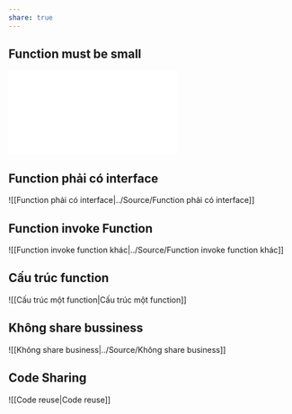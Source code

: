 ```yaml
---
share: true
---
```

## Function must be small

![Function phải nhỏ](Function%2520ph%E1%BA%A3i%2520nh%E1%BB%8F.md#)
## Function phải có interface

![[Function phải có interface|../Source/Function phải có interface]]
## Function invoke Function

![[Function invoke function khác|../Source/Function invoke function khác]]
## Cấu trúc function

![[Cấu trúc một function|Cấu trúc một function]]
## Không share bussiness
![[Không share business|../Source/Không share business]]
## Code Sharing
![[Code reuse|Code reuse]]